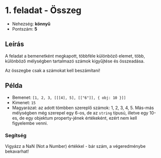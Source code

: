 # 1. feladat - Összeg
- Nehezség: **könnyű**
- Pontszám: **5**

## Leírás
A feladat a bemenetként megkapott, többféle különböző elemet, több, különböző mélységben tartalmazó számok kigyűjtése és összeadása.

Az összegbe csak a számokat kell beszámítani!

## Példa
 - Bemenet: `[1, 2, 3, [[[4], 5], [["6"]], { obj: 10 }]]`
 - Kimenet: `15`
 - Magyarázat: az adott tömbben szereplő számok: 1, 2, 3, 4, 5. Más-más mélységben még szerepel egy 6-os, de az `string` típusú, illetve egy 10-es, de egy objektum property-jének értékeként, ezért nem kell figyelembe venni.

 ### Segítség
 Vigyázz a NaN (Not a Number) értékkel - bár szám, a végeredménybe bekavarhat!